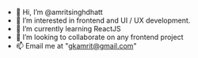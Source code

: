 - 👋 Hi, I’m @amritsinghdhatt
- 👀 I’m interested in frontend and UI / UX development.
- 🌱 I’m currently learning ReactJS
- 💞️ I’m looking to collaborate on any frontend project
- 📫 Email me at "gkamrit@gmail.com"
